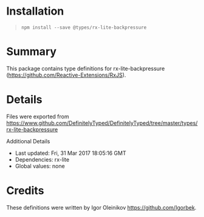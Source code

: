 # Installation
> `npm install --save @types/rx-lite-backpressure`

# Summary
This package contains type definitions for rx-lite-backpressure (https://github.com/Reactive-Extensions/RxJS).

# Details
Files were exported from https://www.github.com/DefinitelyTyped/DefinitelyTyped/tree/master/types/rx-lite-backpressure

Additional Details
 * Last updated: Fri, 31 Mar 2017 18:05:16 GMT
 * Dependencies: rx-lite
 * Global values: none

# Credits
These definitions were written by Igor Oleinikov <https://github.com/Igorbek>.
